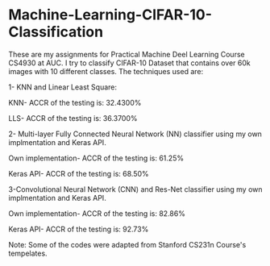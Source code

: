 # Machine-Learning-CIFAR-10-Classification

These are my assignments for Practical Machine Deel Learning Course CS4930 at AUC. I try to classify CIFAR-10 Dataset that contains over 60k images with 10 different classes. The techniques used are: 

1- KNN and Linear Least Square: 

  KNN- ACCR of the testing is: 32.4300%

  LLS- ACCR of the testing is: 36.3700%

2- Multi-layer Fully Connected Neural Network (NN) classifier using my own implmentation and Keras API.

  Own implementation- ACCR of the testing is: 61.25%

  Keras API- ACCR of the testing is: 68.50%

3-Convolutional Neural Network (CNN) and Res-Net classifier using my own implmentation and Keras API. 

  Own implementation- ACCR of the testing is: 82.86%

  Keras API- ACCR of the testing is: 92.73% 

Note: Some of the codes were adapted from Stanford CS231n Course's tempelates. 
